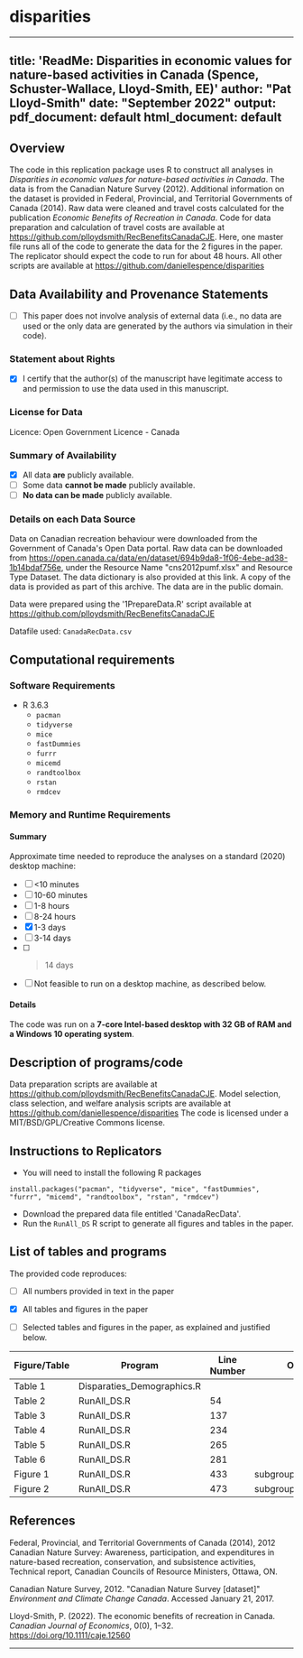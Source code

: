 # disparities
---
title: 'ReadMe: Disparities in economic values for nature-based activities in Canada (Spence, Schuster-Wallace, Lloyd-Smith, EE)'
author: "Pat Lloyd-Smith"
date: "September 2022"
output:
  pdf_document: default
  html_document: default
---

Overview
--------

The code in this replication package uses R to construct all analyses in *Disparities in economic values for nature-based activities in Canada*. The data is from the Canadian Nature Survey (2012). Additional information on the dataset is provided in Federal, Provincial, and Territorial Governments of Canada (2014). Raw data were cleaned and travel costs calculated for the publication *Economic Benefits of Recreation in Canada*. Code for data preparation and calculation of travel costs are available at https://github.com/plloydsmith/RecBenefitsCanadaCJE. Here, one master file runs all of the code to generate the data for the 2 figures in the paper. The replicator should expect the code to run for about 48 hours. All other scripts are available at https://github.com/daniellespence/disparities

Data Availability and Provenance Statements
----------------------------

- [ ] This paper does not involve analysis of external data (i.e., no data are used or the only data are generated by the authors via simulation in their code).

### Statement about Rights

- [x] I certify that the author(s) of the manuscript have legitimate access to and permission to use the data used in this manuscript. 


### License for Data

Licence: Open Government Licence - Canada

### Summary of Availability

- [x] All data **are** publicly available.
- [ ] Some data **cannot be made** publicly available.
- [ ] **No data can be made** publicly available.

### Details on each Data Source

Data on Canadian recreation behaviour were downloaded from the Government of Canada's Open Data portal. Raw data can be downloaded from https://open.canada.ca/data/en/dataset/694b9da8-1f06-4ebe-ad38-1b14bdaf756e, under the Resource Name "cns2012pumf.xlsx" and Resource Type Dataset. The data dictionary is also provided at this link. A copy of the data is provided as part of this archive. The data are in the public domain.

Data were prepared using the '1PrepareData.R' script available at https://github.com/plloydsmith/RecBenefitsCanadaCJE

Datafile used:  `CanadaRecData.csv`

Computational requirements
---------------------------

### Software Requirements

- R 3.6.3
  - `pacman`
  - `tidyverse`
  - `mice`
  - `fastDummies`
  - `furrr`
  - `micemd`
  - `randtoolbox`
  - `rstan`
  - `rmdcev`

### Memory and Runtime Requirements

#### Summary

Approximate time needed to reproduce the analyses on a standard (2020) desktop machine:

- [ ] <10 minutes
- [ ] 10-60 minutes
- [ ] 1-8 hours
- [ ] 8-24 hours
- [x] 1-3 days
- [ ] 3-14 days
- [ ] > 14 days
- [ ] Not feasible to run on a desktop machine, as described below.

#### Details

The code was run on a **7-core Intel-based desktop with 32 GB of RAM and a Windows 10 operating system**. 

Description of programs/code
----------------------------

Data preparation scripts are available at https://github.com/plloydsmith/RecBenefitsCanadaCJE.
Model selection, class selection, and welfare analysis scripts are available at https://github.com/daniellespence/disparities
The code is licensed under a MIT/BSD/GPL/Creative Commons license.

Instructions to Replicators
---------------------------

- You will need to install the following R packages

`install.packages("pacman", "tidyverse", "mice", "fastDummies", "furrr", "micemd", "randtoolbox", "rstan", "rmdcev")`

- Download the prepared data file entitled 'CanadaRecData'. 
- Run the `RunAll_DS` R script to generate all figures and tables in the paper.

List of tables and programs
---------------------------

The provided code reproduces:

- [ ] All numbers provided in text in the paper
- [x] All tables and figures in the paper
- [ ] Selected tables and figures in the paper, as explained and justified below.


| Figure/Table  | Program             | Line Number | Output file                      | Note   |
|-----------|-------------------------|-------------|----------------------------------|-------|
| Table 1 | Disparaties_Demographics.R |             |   ||
| Table 2 | RunAll_DS.R | 54          |    ||
| Table 3 | RunAll_DS.R| 137         |    ||
| Table 4 | RunAll_DS.R| 234         |     ||
| Table 5 | RunAll_DS.R | 265         |                   ||
| Table 6 | RunAll_DS.R | 281         |                      ||
| Figure 1 | RunAll_DS.R |   433          |  subgroup_diff.png |          |
| Figure 2 | RunAll_DS.R      | 473           | subgroup_diff_gender.png                      ||

## References

Federal, Provincial, and Territorial Governments of Canada (2014), 2012 Canadian Nature
Survey: Awareness, participation, and expenditures in nature-based recreation, conservation, and subsistence activities, Technical report, Canadian Councils of Resource Ministers,
Ottawa, ON.

Canadian Nature Survey, 2012. "Canadian Nature Survey [dataset]" *Environment and Climate Change Canada*. Accessed January 21, 2017.

Lloyd-Smith, P. (2022). The economic benefits of recreation in Canada. *Canadian Journal of Economics*, 0(0), 1–32. https://doi.org/10.1111/caje.12560

---
